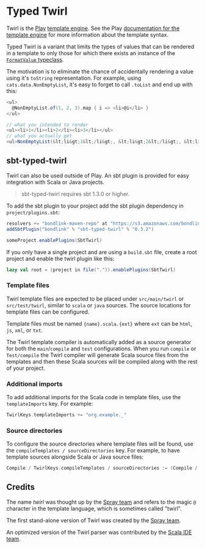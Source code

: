 <!--- Copyright (C) from 2025 BondLink, 2022 The Play Framework Contributors <https://github.com/playframework>, 2011-2021 Lightbend Inc. <https://www.lightbend.com> -->

# Typed Twirl

Twirl is the [Play][play-site] [template engine][docs]. See the Play [documentation for the template engine][docs] for
more information about the template syntax.

Typed Twirl is a variant that limits the types of values that can be rendered in a template to only those for which
there exists an instance of the [`FormatValue` typeclass](api/shared/src/main/scala/play/twirl/api/FormatValue.scala).

The motivation is to eliminate the chance of accidentally rendering a value using it's `toString` representation.
For example, using `cats.data.NonEmptyList`, it's easy to forget to call `.toList` and end up with this:

```scala
<ul>
  @NonEmptyList.of(1, 2, 3).map { i => <li>@i</li> }
</ul>

// what you intended to render
<ul><li>1</li><li>2</li><li>3</li></ul>
// what you actually get
<ul>NonEmptyList(&lt;li&gt;1&lt;/li&gt;, &lt;li&gt;2&lt;/li&gt;, &lt;li&gt;3&lt;/li&gt;)</ul>
```

## sbt-typed-twirl

Twirl can also be used outside of Play. An sbt plugin is provided for easy
integration with Scala or Java projects.

> sbt-typed-twirl requires sbt 1.3.0 or higher.

To add the sbt plugin to your project add the sbt plugin dependency in
`project/plugins.sbt`:

```scala
resolvers += "bondlink-maven-repo" at "https://s3.amazonaws.com/bondlink-maven-repo"
addSbtPlugin("bondlink" % "sbt-typed-twirl" % "0.3.2")
```

```scala
someProject.enablePlugins(SbtTwirl)
```

If you only have a single project and are using a `build.sbt` file, create a
root project and enable the twirl plugin like this:

```scala
lazy val root = (project in file(".")).enablePlugins(SbtTwirl)
```

### Template files

Twirl template files are expected to be placed under `src/main/twirl` or
`src/test/twirl`, similar to `scala` or `java` sources. The source locations for
template files can be configured.

Template files must be named `{name}.scala.{ext}` where `ext` can be `html`,
`js`, `xml`, or `txt`.

The Twirl template compiler is automatically added as a source generator for
both the `main`/`compile` and `test` configurations. When you run `compile` or
`Test/compile` the Twirl compiler will generate Scala source files from the
templates and then these Scala sources will be compiled along with the rest of
your project.

### Additional imports

To add additional imports for the Scala code in template files, use the
`templateImports` key. For example:

```scala
TwirlKeys.templateImports += "org.example._"
```

### Source directories

To configure the source directories where template files will be found, use the
`compileTemplates / sourceDirectories` key. For example, to have template
sources alongside Scala or Java source files:

```scala
Compile / TwirlKeys.compileTemplates / sourceDirectories := (Compile / unmanagedSourceDirectories).value
```

## Credits

The name *twirl* was thought up by the [Spray team][spray] and refers to the
magic `@` character in the template language, which is sometimes called "twirl".

The first stand-alone version of Twirl was created by the [Spray team][spray].

An optimized version of the Twirl parser was contributed by the
[Scala IDE team][scala-ide].

[play-site]: https://www.playframework.com
[docs]: https://www.playframework.com/documentation/latest/ScalaTemplates
[spray]: https://github.com/spray
[scala-ide]: https://github.com/scala-ide
